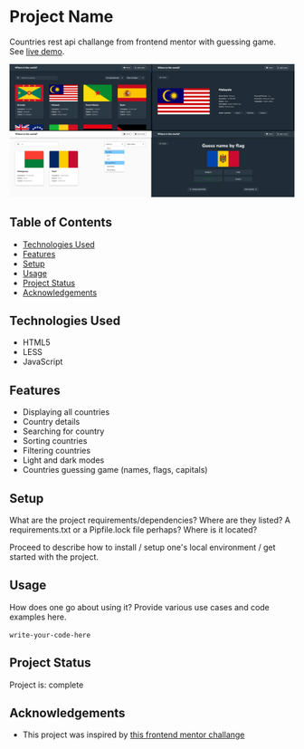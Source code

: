 # Project Name
Countries rest api challange from frontend mentor with guessing game.<br>
See [live demo](https://weather-artur-pas.netlify.app).

![Example screenshot](screenshot.png)

## Table of Contents
* [Technologies Used](#technologies-used)
* [Features](#features)
* [Setup](#setup)
* [Usage](#usage)
* [Project Status](#project-status)
* [Acknowledgements](#acknowledgements)


## Technologies Used
- HTML5
- LESS
- JavaScript


## Features
- Displaying all countries
- Country details
- Searching for country
- Sorting countries
- Filtering countries
- Light and dark modes
- Countries guessing game (names, flags, capitals)


## Setup
What are the project requirements/dependencies? Where are they listed? A requirements.txt or a Pipfile.lock file perhaps? Where is it located?

Proceed to describe how to install / setup one's local environment / get started with the project.


## Usage
How does one go about using it?
Provide various use cases and code examples here.

`write-your-code-here`


## Project Status
Project is: complete


## Acknowledgements
- This project was inspired by [this frontend mentor challange](https://www.frontendmentor.io/challenges/rest-countries-api-with-color-theme-switcher-5cacc469fec04111f7b848ca)
